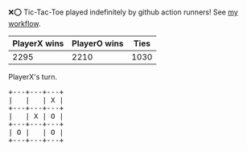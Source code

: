 :x::o: Tic-Tac-Toe played indefinitely by github action runners! See [my workflow](.github/workflows/play.yaml).

|PlayerX wins|PlayerO wins|Ties|
|-|-|-|
|2295|2210|1030|

PlayerX's turn.

<pre>
+---+---+---+
|   |   | X |
+---+---+---+
|   | X | O |
+---+---+---+
| O |   | O |
+---+---+---+
</pre>